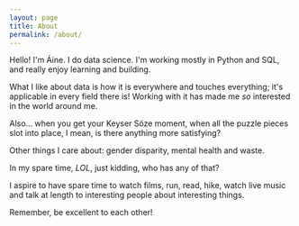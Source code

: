 ```yaml
---
layout: page
title: About
permalink: /about/
---
```


Hello! I'm Áine. I do data science. I'm working mostly in Python and SQL, and really enjoy learning and building.  

What I like about data is how it is everywhere and touches everything; it's applicable in every field there is! Working with it has made me *so* interested in the world around me. 

Also... when you get your Keyser Söze moment, when all the puzzle pieces slot into place, I mean, is there anything more satisfying?

Other things I care about: gender disparity, mental health and waste.  

In my spare time, *LOL*, just kidding, who has any of that?  

I aspire to have spare time to watch films, run, read, hike, watch live music and talk at length to interesting people about interesting things.  

Remember, be excellent to each other!  
